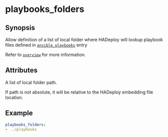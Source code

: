 # playbooks_folders

## Synopsis

Allow definition of a list of local folder where HADeploy will lookup playbook files defined in [`ansible_playbooks`](./ansible_playbooks) entry

Refer to [`overview`](./ansible_overview) for more information.

## Attributes

A list of local folder path.

If path is not absolute, it will be relative to the HADeploy embedding file location.

## Example

```yaml
playbooks_folders: 
- ../playbooks
```
